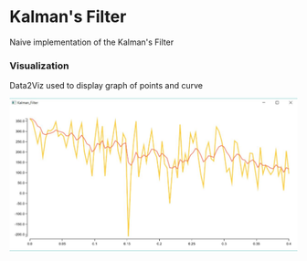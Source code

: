 # Kalman's Filter
Naive implementation of the Kalman's Filter

### Visualization
Data2Viz used to display graph of points and curve

![](src/main/resources/result.JPG)